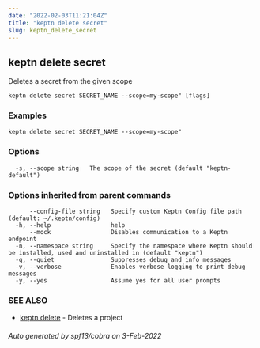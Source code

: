```yaml
---
date: "2022-02-03T11:21:04Z"
title: "keptn delete secret"
slug: keptn_delete_secret
---
```

## keptn delete secret

Deletes a secret from the given scope

```
keptn delete secret SECRET_NAME --scope=my-scope" [flags]
```

### Examples

```
keptn delete secret SECRET_NAME --scope=my-scope"
```

### Options

```
  -s, --scope string   The scope of the secret (default "keptn-default")
```

### Options inherited from parent commands

```
      --config-file string   Specify custom Keptn Config file path (default: ~/.keptn/config)
  -h, --help                 help
      --mock                 Disables communication to a Keptn endpoint
  -n, --namespace string     Specify the namespace where Keptn should be installed, used and uninstalled in (default "keptn")
  -q, --quiet                Suppresses debug and info messages
  -v, --verbose              Enables verbose logging to print debug messages
  -y, --yes                  Assume yes for all user prompts
```

### SEE ALSO

* [keptn delete](../keptn_delete/)	 - Deletes a project

###### Auto generated by spf13/cobra on 3-Feb-2022

